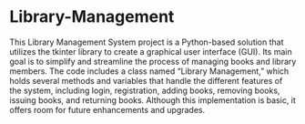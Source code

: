 # Library-Management
This Library Management System project is a Python-based solution that utilizes the tkinter library to create a graphical user interface (GUI). Its main goal is to simplify and streamline the process of managing books and library members. The code includes a class named “Library Management,” which holds several methods and variables that handle the different features of the system, including login, registration, adding books, removing books, issuing books, and returning books. Although this implementation is basic, it offers room for future enhancements and upgrades.
